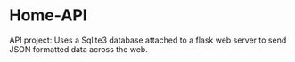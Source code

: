 # Home-API
API project: Uses a Sqlite3 database attached to a flask web server to send JSON formatted data across the web.
